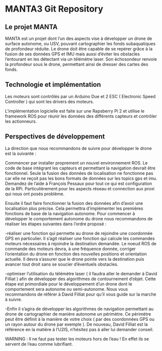 MANTA3 Git Repository
======

Le projet MANTA
---------------------


MANTA est un projet dont l’un des aspects vise à développer un drone de surface autonome, ou USV, pouvant cartographier les fonds subaquatiques de profondeur réduite.
Le drone doit être capable de se repérer grâce à la fusion de ses données GPS et IMU mais aussi d’éviter les obstacles l’entourant en les détectant via un télémètre laser. 
Son échosondeur renvoie la profondeur sous le drone, permettant ainsi de dresser des cartes des fonds.

Technologie et implémentation
-----------------------------
Les moteurs sont contrôlés par un Arduino Due et 2 ESC ( Electronic Speed Controller ) qui sont les drivers des moteurs.

L’implémentation logicielle est faite sur une Rapsberry Pi 2 et utilise le framework ROS pour réunir les données des différents capteurs et contrôler les actionneurs. 


Perspectives de développement
-----------------------------

La direction que nous recommandons de suivre pour développer le drone est la suivante :

Commencer par installer proprement un nouvel environnement ROS. 
Le code de base intégrant les capteurs et permettant la navigation devrait être fonctionnel.
Seule la fusion des données de localisation ne fonctionne pas car elle ne reçoit pas les bons formats de données sur les topics gps et imu.
Demandez de l’aide à François Pessaux pour tout ce qui est configuration de la RPi.
Particulièrement pour les aspects réseau et connection aux proxi qui nous ont posés problème.

Ensuite il faut faire fonctionner la fusion des données afin d’avoir une localisation plus précise.
Cela permettra d’implémenter les premières fonctions de base de la navigation autonome.
Pour commencer à développer le comportement autonome du drone nous recommandons de réaliser les étapes suivantes dans l’ordre proposé :

-réaliser une fonction qui permette au drone de rejoindre une coordonnée GPS en particulier.
Il s’agit réaliser une fonction qui calcule les commandes moteurs nécessaires à rejoindre la destination demandée. 
Le noeud ROS de commande des moteurs devra, à une fréquence donnée, corriger l’orientation du drone en fonction des nouvelles positions et orientation actuelle.
Il devra s’assurer que le drone pointe vers la destination puis avancer tout droit sans se soucier d’éventuels obstacles.

-optimiser l’utilisation du télémètre laser ( il faudra aller le demander à David Filliat ) afin de développer des algorithmes de contournement d’objet.
Cette étape est primordiale pour le développement d’un drone dont le comportement sera autonome ou semi-autonome.
Nous vous recommandons de référer à David Filliat pour qu’il vous guide sur la marche à suivre.

-Enfin il s’agira de développer les algorithmes de navigation permettant au drone de cartographier de manière autonome un périmètre.
Ce périmètre peut être définit à la manière de votre choix ( par des coordonnées GPS ou un rayon autour du drone par exemple ).
De nouveau, David Filliat est la référence en la matière à l’U2IS, n’hésitez pas à aller lui demander conseil.

WARNING : 
Il ne faut pas tester les moteurs hors de l’eau ! En effet ils se servent de l’eau comme lubrifiant.

